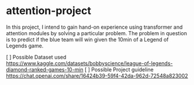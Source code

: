 # attention-project
In this project, I intend to gain hand-on experience using transformer and attention modules by solving a particular problem. The problem in question is to predict if the blue team will win given the 10min of a Legend of Legends game.

[ ] Possible Dataset used https://www.kaggle.com/datasets/bobbyscience/league-of-legends-diamond-ranked-games-10-min
[ ] Possible Project guideline https://chat.openai.com/share/16424b39-59f4-42da-962d-72548a823002

